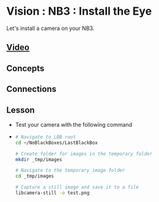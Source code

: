 # Vision : NB3 : Install the Eye
Let's install a camera on your NB3.

## [Video](https://vimeo.com/1042945461)

## Concepts

## Connections

## Lesson
- Test your camera with the following command

- ```bash
  # Navigate to LBB root
  cd ~/NoBlackBoxes/LastBlackBox

  # Create folder for images in the temporary folder
  mkdir _tmp/images

  # Navigate to the temporary image folder
  cd _tmp/images

  # Capture a still image and save it to a file
  libcamera-still -o test.png
  ```
